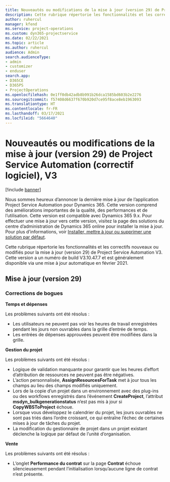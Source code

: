 ```yaml
---
title: Nouveautés ou modifications de la mise à jour (version 29) de Project Service Automation (correctif logiciel), V3
description: Cette rubrique répertorie les fonctionnalités et les correctifs disponibles pour la mise à jour (version 29) de Project Service Automation, V3.
author: ruhercul
manager: kfend
ms.service: project-operations
ms.custom: dyn365-projectservice
ms.date: 02/22/2021
ms.topic: article
ms.author: ruhercul
audience: Admin
search.audienceType:
- admin
- customizer
- enduser
search.app:
- D365CE
- D365PS
- ProjectOperations
ms.openlocfilehash: 0e1ff0db42adb8b991b26dca1585bd603b2e2276
ms.sourcegitcommit: f57408d6637f670b920d7ce95f8ace8eb1963093
ms.translationtype: HT
ms.contentlocale: fr-FR
ms.lasthandoff: 03/17/2021
ms.locfileid: "5664640"
---
```

# <a name="whats-new-or-changed-in-project-service-automation-update-release-29-v3"></a>Nouveautés ou modifications de la mise à jour (version 29) de Project Service Automation (correctif logiciel), V3

[!include [banner](../includes/psa-now-project-operations.md)]

Nous sommes heureux d’annoncer la dernière mise à jour de l’application Project Service Automation pour Dynamics 365. Cette version comprend des améliorations importantes de la qualité, des performances et de l’utilisation. Cette version est compatible avec Dynamics 365 9.x. Pour effectuer une mise à jour vers cette version, visitez la page des solutions du centre d’administration de Dynamics 365 online pour installer la mise à jour. Pour plus d’informations, voir [Installer, mettre à jour ou supprimer une solution par défaut](https://docs.microsoft.com/power-platform/admin/install-remove-preferred-solution).

Cette rubrique répertorie les fonctionnalités et les correctifs nouveaux ou modifiés pour la mise à jour (version 29) de Project Service Automation V3. Cette version a un numéro de build V3.10.47.7 et est généralement disponible via une mise à jour automatique en février 2021.

## <a name="update-release-29"></a>Mise à jour (version 29)

### <a name="bug-fixes"></a>Corrections de bogues

**Temps et dépenses**

Les problèmes suivants ont été résolus :

- Les utilisateurs ne peuvent pas voir les heures de travail enregistrées pendant les jours non ouvrables dans la grille d’entrée de temps.
- Les entrées de dépenses approuvées peuvent être modifiées dans la grille.

**Gestion du projet**

Les problèmes suivants ont été résolus :

- Logique de validation manquante pour garantir que les heures d’effort d’attribution de ressources ne peuvent pas être négatives.
- L’action personnalisée, **AssignResourcesForTask** met à jour tous les champs au lieu des champs modifiés uniquement.
- Lors de la copie d’un projet dans un environnement avec des plug-ins ou des workflows enregistrés dans l’événement **CreateProject**, l’attribut **msdyn_bulkgenerationstatus** n’est pas mis à jour si **CopyWBSToProject** échoue.
- Lorsque vous développez le calendrier du projet, les jours ouvrables ne sont pas triés dans l’ordre croissant, ce qui entraîne l’échec de certaines mises à jour de tâches du projet.
- La modification du gestionnaire de projet dans un projet existant déclenche la logique par défaut de l’unité d’organisation.

**Vente**

Les problèmes suivants ont été résolus :

- L’onglet **Performance du contrat** sur la page **Contrat** échoue silencieusement pendant l’initialisation lorsqu’aucune ligne de contrat n’est présente.
